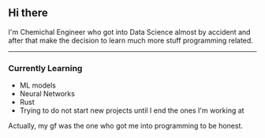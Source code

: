 ## Hi there
I'm Chemichal Engineer who got into Data Science almost by accident and after that make the decision to learn much more stuff programming related.
___________________________
### Currently Learning
- ML models
- Neural Networks
- Rust
- Trying to do not start new projects until I end the ones I'm working at

Actually, my gf was the one who got me into programming to be honest.


